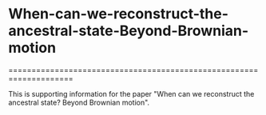 # When-can-we-reconstruct-the-ancestral-state-Beyond-Brownian-motion
====================================================================

This is supporting information for the paper "When can we reconstruct the ancestral state? Beyond Brownian motion".
